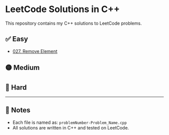 # LeetCode Solutions in C++

This repository contains my C++ solutions to LeetCode problems.

## ✅ Easy
- [027. Remove Element](027-Remove_Element.cpp)

## 🟡 Medium
<!-- Add medium-level problems here later -->

## 🔴 Hard
<!-- Add hard-level problems here later -->

---

## 📌 Notes
- Each file is named as: `problemNumber-Problem_Name.cpp`
- All solutions are written in C++ and tested on LeetCode.
